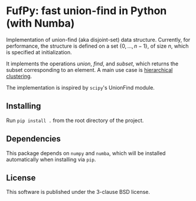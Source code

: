 # FufPy: fast union-find in Python (with Numba)

Implementation of union-find (aka disjoint-set) data structure.
Currently, for performance, the structure is defined on a set $\{0, \dots, n-1\}$, of size $n$, which is specified at initialization.

It implements the operations $union$, $find$, and $subset$, which returns the subset corresponding to an element.
A main use case is [hierarchical clustering](https://en.wikipedia.org/wiki/Hierarchical_clustering).

The implementation is inspired by `scipy`'s UnionFind module.

## Installing

Run `pip install .` from the root directory of the project.

## Dependencies

This package depends on `numpy` and `numba`, which will be installed automatically when installing via `pip`.

## License

This software is published under the 3-clause BSD license.

